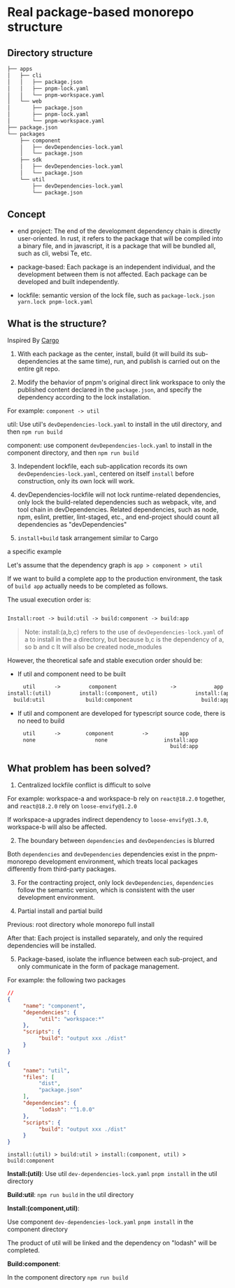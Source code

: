 # Real package-based monorepo structure

## Directory structure

```txt
├── apps
│   ├── cli
│   │   ├── package.json
│   │   ├── pnpm-lock.yaml
│   │   └── pnpm-workspace.yaml
│   └── web
│       ├── package.json
│       ├── pnpm-lock.yaml
│       └── pnpm-workspace.yaml
├── package.json
└── packages
    ├── component
    │   ├── devDependencies-lock.yaml
    │   └── package.json
    ├── sdk
    │   ├── devDependencies-lock.yaml
    │   └── package.json
    └── util
        ├── devDependencies-lock.yaml
        └── package.json
```

## Concept

- end project: The end of the development dependency chain is directly user-oriented. In rust, it refers to the package that will be compiled into a binary file, and in javascript, it is a package that will be bundled all, such as cli, websi Te, etc.

- package-based: Each package is an independent individual, and the development between them is not affected. Each package can be developed and built independently.

- lockfile: semantic version of the lock file, such as `package-lock.json yarn.lock pnpm-lock.yaml`

## What is the structure?

Inspired By [Cargo](https://rustwiki.org/en/cargo/faq.html#why-do-binaries-have-cargolock-in-version-control-but-not-libraries)

1. With each package as the center, install, build (it will build its sub-dependencies at the same time), run, and publish is carried out on the entire git repo.

2. Modify the behavior of pnpm's original direct link workspace to only the published content declared in the `package.json`, and specify the dependency according to the lock installation.

For example: `component -> util`

util: Use util's `devDependencies-lock.yaml` to install in the util directory, and then `npm run build`

component: use component `devDependencies-lock.yaml` to install in the component directory, and then `npm run build`

3. Independent lockfile, each sub-application records its own `devDependencies-lock.yaml`, centered on itself `install` before construction, only its own lock will work.

4. devDependencies-lockfile will not lock runtime-related dependencies, only lock the build-related dependencies such as webpack, vite, and tool chain in devDependencies. Related dependencies, such as node, npm, eslint, prettier, lint-staged, etc., and end-project should count all dependencies as "devDependencies"

5. `install+build` task arrangement similar to Cargo

a specific example

Let's assume that the dependency graph is `app > component > util`

If we want to build a complete app to the production environment, the task of `build app` actually needs to be completed as follows.

The usual execution order is:

```txt

Install:root -> build:util -> build:component -> build:app

```

> Note: install:(a,b,c) refers to the use of `devDependencies-lock.yaml` of a to install in the a directory, but because b,c is the dependency of a, so b and c It will also be created node_modules

However, the theoretical safe and stable execution order should be:

- If util and component need to be built

```txt
     util      ->         component                 ->            app
install:(util)         install:(component, util)            install:(app, util, component) 
  build:util             build:component                      build:app  
```

- If util and component are developed for typescript source code, there is no need to build

```txt
     util      ->        component         ->          app
     none                   none                  install:app
                                                    build:app
```

## What problem has been solved?

1. Centralized lockfile conflict is difficult to solve

For example: workspace-a and workspace-b rely on `react@18.2.0` together, and `react@18.2.0` rely on `loose-envify@1.2.0`

If workspace-a upgrades indirect dependency to `loose-envify@1.3.0`, workspace-b will also be affected.

2. The boundary between `dependencies` and `devDependencies` is blurred

Both `dependencies` and `devDependencies` dependencies exist in the pnpm-monorepo development environment, which treats local packages differently from third-party packages.

3. For the contracting project, only lock `devDependencies`, `dependencies` follow the semantic version, which is consistent with the user development environment.

4. Partial install and partial build

Previous: root directory whole monorepo full install

After that: Each project is installed separately, and only the required dependencies will be installed.

5. Package-based, isolate the influence between each sub-project, and only communicate in the form of package management.

For example: the following two packages 

```json
// 
{
     "name": "component",
     "dependencies": {
          "util": "workspace:*"
     },
     "scripts": {
          "build": "output xxx ./dist"
     }
}
```
```json
{
     "name": "util",
     "files": [
          "dist",
          "package.json"
     ],
     "dependencies": {
          "lodash": "^1.0.0"
     },
     "scripts": {
          "build": "output xxx ./dist"
     }
}
```

`install:(util) > build:util > install:(component, util) > build:component`

**Install:(util)**: Use util `dev-dependencies-lock.yaml` `pnpm install` in the util directory

**Build:util**: `npm run build` in the util directory

**Install:(component,util)**:

Use component `dev-dependencies-lock.yaml` `pnpm install` in the component directory

The product of util will be linked and the dependency on "lodash" will be completed.

**Build:component**:

In the component directory `npm run build`